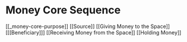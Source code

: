 # Money Core Sequence
[[_money-core-purpose]]
[[Source]]
[[Giving Money to the Space]]
[[[Beneficiary]]]
[[Receiving Money from the Space]]
[[Holding Money]]




